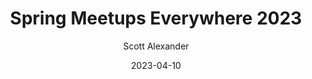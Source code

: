 ---
layout: podcast
title: "Spring Meetups Everywhere 2023"
author: Scott Alexander
description: https://astralcodexten.substack.com/p/spring-meetups-everywhere-2023
date: 2023-04-10
length: 14031378
duration: 3508
guid: spring-meetups-everywhere-2023
---